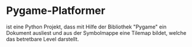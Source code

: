 # Pygame-Platformer

ist eine Python Projekt, dass mit Hilfe der Bibliothek "Pygame" ein Dokument ausliest und aus der Symbolmappe eine Tilemap bildet, welche das betretbare Level darstellt.
